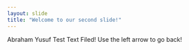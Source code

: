 ```yaml
---
layout: slide
title: "Welcome to our second slide!"
---
```

Abraham Yusuf Test Text Filed!
Use the left arrow to go back!
